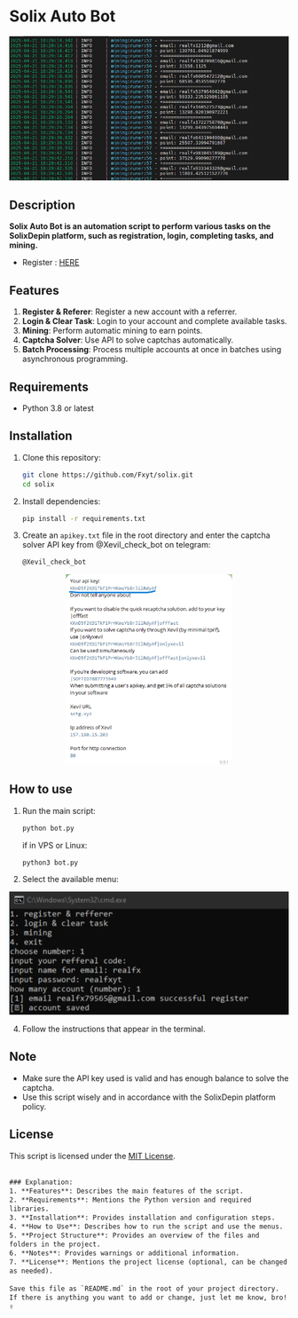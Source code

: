 # Solix Auto Bot
<p align="center">
    <img width="513" alt="image" src="image.png">
</p>

## Description
**Solix Auto Bot is an automation script to perform various tasks on the SolixDepin platform, such as registration, login, completing tasks, and mining.**
- Register : [HERE](https://dashboard.solixdepin.net/sign-up?ref=Y2R7vGC3)

## Features
1. **Register & Referer**: Register a new account with a referrer.
2. **Login & Clear Task**: Login to your account and complete available tasks.
3. **Mining**: Perform automatic mining to earn points.
4. **Captcha Solver**: Use API to solve captchas automatically.
5. **Batch Processing**: Process multiple accounts at once in batches using asynchronous programming.

## Requirements
- Python 3.8 or latest

## Installation
1. Clone this repository:
   ```bash
   git clone https://github.com/Fxyt/solix.git
   cd solix
   ```

2. Install dependencies:
   ```bash
   pip install -r requirements.txt
   ```

3. Create an `apikey.txt` file in the root directory and enter the captcha solver API key from @Xevil_check_bot on telegram:
   ```bash
   @Xevil_check_bot
   ```
<p align="center">
    <img width="300" alt="image" src="apikey.png">
</p>

## How to use
1. Run the main script:
   ```bash
   python bot.py
   ```
   if in VPS or Linux:
   ```bash
   python3 bot.py
   ```

3. Select the available menu:
<p align="center">
    <img width="513" alt="image" src="menu.png">
</p>

4. Follow the instructions that appear in the terminal.

## Note
- Make sure the API key used is valid and has enough balance to solve the captcha.
- Use this script wisely and in accordance with the SolixDepin platform policy.

## License
This script is licensed under the [MIT License](LICENSE).
```

### Explanation:
1. **Features**: Describes the main features of the script.
2. **Requirements**: Mentions the Python version and required libraries.
3. **Installation**: Provides installation and configuration steps.
4. **How ​​to Use**: Describes how to run the script and use the menus.
5. **Project Structure**: Provides an overview of the files and folders in the project.
6. **Notes**: Provides warnings or additional information.
7. **License**: Mentions the project license (optional, can be changed as needed).

Save this file as `README.md` in the root of your project directory. If there is anything you want to add or change, just let me know, bro! ✌️
